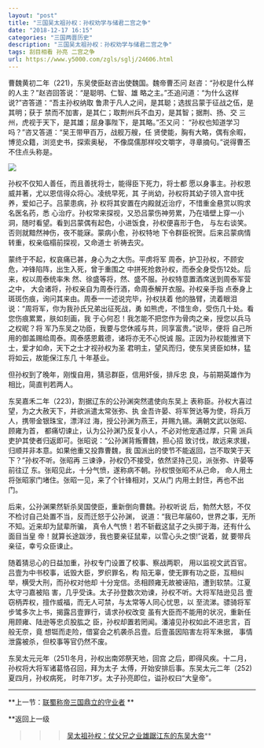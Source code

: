 ```yaml
---
layout: "post"
title: "三国吴太祖孙权：孙权劝学与储君二宫之争"
date: "2018-12-17 16:15"
categories: "三国两晋历史"
description: "三国吴太祖孙权：孙权劝学与储君二宫之争"
tags: 刮目相看 孙亮 二宫之争
url: https://www.y5000.com/zgls/sglj/24606.html
---
```






曹魏黄初二年（221)，东吴使臣赵咨出使魏国。魏帝曹丕问 赵咨：“孙权是什么样的人主？”赵咨回答说：“是聪明、仁智、雄
略之主。”丕追问道：“为什么这样说?”咨答道：“吾主孙权纳取 鲁肃于凡人之间，是其聪；选拔吕蒙于征战之伍，是其明；获于
禁而不加害，是其仁；取荆州兵不血刃，是其智；据荆、扬、交 三州，虎视于天下，是其雄；屈身事陛下，是其略。”丕又问：
“孙权也知道学习吗？”咨又答道：“吴王带甲百万，战舰万艘，任 贤使能，胸有大略，偶有余暇，博览众籍，浏览史书，探索奥秘，
不像腐儒那样咬文嚼字，寻章摘句。”说得曹丕不住点头称是。

![](https://img.y5000.com/uploads/allimg/170803/12-1FP3093I2493.jpg)

孙权不仅知人善任，而且善抚将士，能得臣下死力，将士都 愿以身事主。孙权恩威并著，尤以恩信得众将心。凌统早死，其
子尚幼，孙权将其幼子领入宫中抚养，爱如己子。吕蒙患病，孙 权将其安置在内殿就近治疗，不惜重金悬赏以购求名医名药，悉
心治疗。孙权常来探视，又恐吕蒙伤神劳累，乃在墙壁上穿一小 洞，随时看望。看到吕蒙偶有起色，小进饭食，孙权便喜形于色，
与左右谈笑。否则就黯然神伤，夜不能寐。蒙病小愈，孙权特地 下令群臣祝贺。后来吕蒙病情转重，权亲临榻前探视，又命道士 祈祷去灾。

蒙终于不起，权哀痛已甚，身心为之大伤。平虏将军 周泰，护卫孙权，不顾安危，冲锋陷阵，出生入死，曾于重围之
中拼死抢救孙权，而泰全身受伤12处。后来，权以周泰统率朱 然、徐盛等将，然、盛不服。孙权特意置酒席送到周泰军营之中，
大会诸将，孙权亲自为周泰行酒，命周泰解开衣服。孙权亲手指 点泰身上斑斑伤痕，询问其来由。周泰一一述说完毕，孙权扶着
他的胳臂，流着眼泪说：“周将军，你为我孙氏兄弟出征死战，勇 如熊虎，不惜生命，受伤几十处。看您伤痕累累，肤如刻画，我
于心何忍！我怎能不把您作为骨肉之亲，授您以兵马之权昵？将 军乃东吴之功臣，我要与您休戚与共，同享富贵。”说毕，便将
自己所用的御盖赐给周泰。周泰感恩戴德，诸将亦无不心悦诚 服。正因为孙权能推贤下士，爱才如命，天下之士才视孙权为圣
君明主，望风而归，使东吴贤臣如林，猛将如云，故能保江东几 十年基业。

但孙权到了晚年，刚愎自用，猜忌群臣，信用奸佞，排斥忠 良，与前期英雄作为相比，简直判若两人。

东吴嘉禾二年（223)，割据辽东的公孙渊突然遣使向东吴上 表称臣。孙权大喜过望，为之大赦天下，并欲派遣太常张弥、执
金吾许晏、将军贺达等为使，将兵万人，携带金银珠宝，漂洋过 海，授公孙渊为燕王，并赐九锡。满朝文武以张昭、顾雍为首，
都痛切谏止，认为公孙渊乃反复小人，不必对他宠遇过厚，只需 派兵吏护其使者归返即可。张昭说：“公孙渊背叛曹魏，担心招
致讨伐，故远来求援，归顺并非本意。如果他重又投靠曹魏，我 国派出的使节不能返回，岂不取笑于天下？”孙权不听。张昭再
三谏诤，孙权仍不接受，依然坚持己见，派张弥、许晏等前往辽 东。张昭见此，十分气愤，遂称病不朝。孙权恨张昭不从己命，
命人用土将张昭家门堵住。张昭一见，来了个针锋相对，又从门 内用土封住，再也不出门。

后来，公孙渊果然斩杀吴国使臣，重新倒向曹魏。孙权听说 后，勃然大怒，不仅不检讨自己处置不当，反而迁怒于公孙渊，
说道：“我已年届60，世界之事，无所不知。近来却为鼠辈所骗， 真令人气愤！若不斩截这鼠子之头掷于海，还有什么面目当皇
帝！就算长途跋涉，我也要亲征鼠辈，以雪心头之恨!”说着，就 要带兵亲征，幸亏众臣谏止。

随着猜忌心的日益加重，孙权专门设置了校事、察战两职， 用以监视文武百官。吕壹为中书校事，诋毁大臣，罗织罪名，构
陷无辜，使无罪有功之臣，互相纠举，横受大刑，而孙权对他却 十分宠信。丞相顾雍无故被诬陷，遭到软禁。江夏太守刁嘉被陷
害，几乎受诛。太子孙登数次劝谏，孙权不听。大将军陆逊见吕 壹窃柄弄权，擅作威福，而无人可禁，与太常等人同心忧思，以
至流涕。骠骑将军步骘多次上书，揭露吕壹罪行，请求孙权改变 虽有大臣而不能用的状况，重新任用顾雍、陆逊等忠贞股肱之
臣，孙权却置若罔闻。潘濬见孙权如此不进忠言，百般无奈，竟 想铤而走险，借宴会之机袭杀吕壹。后壹虽因陷害左将军朱据， 事情泄露被杀，但校事等官仍然不废。

东吴太元元年（251)冬月，孙权出南郊祭天地，回宫 之后，即得风疾。十二月，孙权将大将军诸葛恪召回，拜为太子
太傅，开始安排后事。东吴太元二年（252)夏四月，孙权病死， 时年71岁。太子孙亮即位，谥孙权曰“大皇帝”。

* * *

**上一节：[联蜀称帝三国鼎立的守业者](https://www.y5000.com/zgls/sglj/24605.html) **

**返回上一级
>>>[吴太祖孙权：仗父兄之业雄踞江东的东吴大帝](https://www.y5000.com/zgls/sglj/24607.html)**
